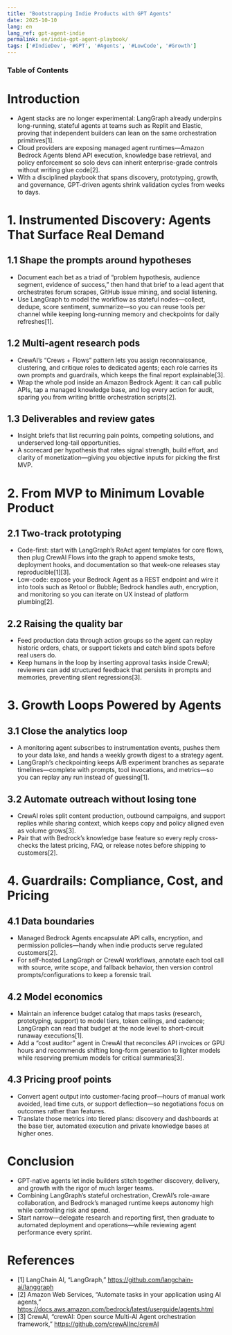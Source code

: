 ```yaml
---
title: "Bootstrapping Indie Products with GPT Agents"
date: 2025-10-10
lang: en
lang_ref: gpt-agent-indie
permalink: en/indie-gpt-agent-playbook/
tags: ['#IndieDev', '#GPT', '#Agents', '#LowCode', '#Growth']
---
```


### Table of Contents
<!-- toc -->

# Introduction
- Agent stacks are no longer experimental: LangGraph already underpins long-running, stateful agents at teams such as Replit and Elastic, proving that independent builders can lean on the same orchestration primitives[1].
- Cloud providers are exposing managed agent runtimes—Amazon Bedrock Agents blend API execution, knowledge base retrieval, and policy enforcement so solo devs can inherit enterprise-grade controls without writing glue code[2].
- With a disciplined playbook that spans discovery, prototyping, growth, and governance, GPT-driven agents shrink validation cycles from weeks to days.

# 1. Instrumented Discovery: Agents That Surface Real Demand
## 1.1 Shape the prompts around hypotheses
- Document each bet as a triad of “problem hypothesis, audience segment, evidence of success,” then hand that brief to a lead agent that orchestrates forum scrapes, GitHub issue mining, and social listening.
- Use LangGraph to model the workflow as stateful nodes—collect, dedupe, score sentiment, summarize—so you can reuse tools per channel while keeping long-running memory and checkpoints for daily refreshes[1].

## 1.2 Multi-agent research pods
- CrewAI’s “Crews + Flows” pattern lets you assign reconnaissance, clustering, and critique roles to dedicated agents; each role carries its own prompts and guardrails, which keeps the final report explainable[3].
- Wrap the whole pod inside an Amazon Bedrock Agent: it can call public APIs, tap a managed knowledge base, and log every action for audit, sparing you from writing brittle orchestration scripts[2].

## 1.3 Deliverables and review gates
- Insight briefs that list recurring pain points, competing solutions, and underserved long-tail opportunities.
- A scorecard per hypothesis that rates signal strength, build effort, and clarity of monetization—giving you objective inputs for picking the first MVP.

# 2. From MVP to Minimum Lovable Product
## 2.1 Two-track prototyping
- Code-first: start with LangGraph’s ReAct agent templates for core flows, then plug CrewAI Flows into the graph to append smoke tests, deployment hooks, and documentation so that week-one releases stay reproducible[1][3].
- Low-code: expose your Bedrock Agent as a REST endpoint and wire it into tools such as Retool or Bubble; Bedrock handles auth, encryption, and monitoring so you can iterate on UX instead of platform plumbing[2].

## 2.2 Raising the quality bar
- Feed production data through action groups so the agent can replay historic orders, chats, or support tickets and catch blind spots before real users do.
- Keep humans in the loop by inserting approval tasks inside CrewAI; reviewers can add structured feedback that persists in prompts and memories, preventing silent regressions[3].

# 3. Growth Loops Powered by Agents
## 3.1 Close the analytics loop
- A monitoring agent subscribes to instrumentation events, pushes them to your data lake, and hands a weekly growth digest to a strategy agent.
- LangGraph’s checkpointing keeps A/B experiment branches as separate timelines—complete with prompts, tool invocations, and metrics—so you can replay any run instead of guessing[1].

## 3.2 Automate outreach without losing tone
- CrewAI roles split content production, outbound campaigns, and support replies while sharing context, which keeps copy and policy aligned even as volume grows[3].
- Pair that with Bedrock’s knowledge base feature so every reply cross-checks the latest pricing, FAQ, or release notes before shipping to customers[2].

# 4. Guardrails: Compliance, Cost, and Pricing
## 4.1 Data boundaries
- Managed Bedrock Agents encapsulate API calls, encryption, and permission policies—handy when indie products serve regulated customers[2].
- For self-hosted LangGraph or CrewAI workflows, annotate each tool call with source, write scope, and fallback behavior, then version control prompts/configurations to keep a forensic trail.

## 4.2 Model economics
- Maintain an inference budget catalog that maps tasks (research, prototyping, support) to model tiers, token ceilings, and cadence; LangGraph can read that budget at the node level to short-circuit runaway executions[1].
- Add a “cost auditor” agent in CrewAI that reconciles API invoices or GPU hours and recommends shifting long-form generation to lighter models while reserving premium models for critical summaries[3].

## 4.3 Pricing proof points
- Convert agent output into customer-facing proof—hours of manual work avoided, lead time cuts, or support deflection—so negotiations focus on outcomes rather than features.
- Translate those metrics into tiered plans: discovery and dashboards at the base tier, automated execution and private knowledge bases at higher ones.

# Conclusion
- GPT-native agents let indie builders stitch together discovery, delivery, and growth with the rigor of much larger teams.
- Combining LangGraph’s stateful orchestration, CrewAI’s role-aware collaboration, and Bedrock’s managed runtime keeps autonomy high while controlling risk and spend.
- Start narrow—delegate research and reporting first, then graduate to automated deployment and operations—while reviewing agent performance every sprint.

# References
- [1] LangChain AI, “LangGraph,” https://github.com/langchain-ai/langgraph
- [2] Amazon Web Services, “Automate tasks in your application using AI agents,” https://docs.aws.amazon.com/bedrock/latest/userguide/agents.html
- [3] CrewAI, “crewAI: Open source Multi-AI Agent orchestration framework,” https://github.com/crewAIInc/crewAI
